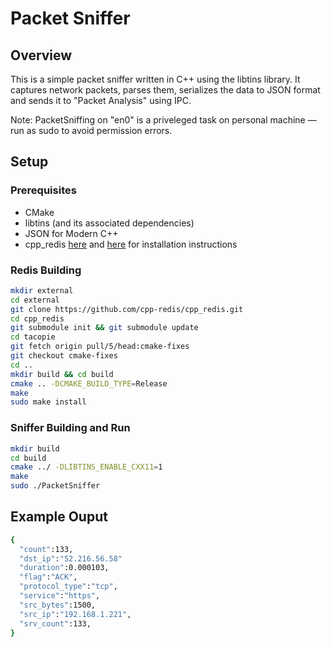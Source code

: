 # Packet Sniffer

## Overview
This is a simple packet sniffer written in C++ using the libtins library. It captures network packets, parses them, serializes the data to JSON format and sends it to "Packet Analysis" using IPC.

Note: PacketSniffing on "en0" is a priveleged task on personal machine — run as sudo to avoid permission errors. 

## Setup
### Prerequisites
- CMake
- libtins (and its associated dependencies)
- JSON for Modern C++
- cpp_redis [here](https://github.com/cpp-redis/cpp_redis/wiki/Mac-&-Linux-Install) and [here](https://github.com/cpp-redis/cpp_redis/issues/105) for installation instructions

### Redis Building
```bash
mkdir external
cd external
git clone https://github.com/cpp-redis/cpp_redis.git
cd cpp_redis
git submodule init && git submodule update
cd tacopie
git fetch origin pull/5/head:cmake-fixes
git checkout cmake-fixes
cd ..
mkdir build && cd build
cmake .. -DCMAKE_BUILD_TYPE=Release
make
sudo make install
```

### Sniffer Building and Run
```bash
mkdir build
cd build
cmake ../ -DLIBTINS_ENABLE_CXX11=1 
make
sudo ./PacketSniffer
```

## Example Ouput
```bash
{
  "count":133,
  "dst_ip":"52.216.56.58"
  "duration":0.000103,
  "flag":"ACK",
  "protocol_type":"tcp",
  "service":"https",
  "src_bytes":1500,
  "src_ip":"192.168.1.221",
  "srv_count":133,
}
```

